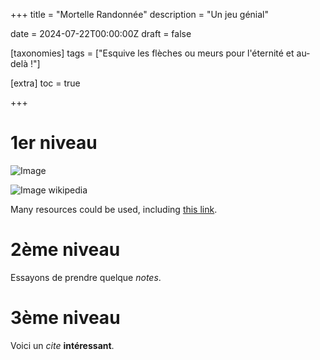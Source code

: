 +++
title = "Mortelle Randonnée"
description = "Un jeu génial"

date = 2024-07-22T00:00:00Z
draft = false

[taxonomies]
tags = ["Esquive les flèches ou meurs pour l'éternité et au-delà !"]

[extra]
toc = true

+++


# 1er niveau

![Image](https://biodiversitypmc.sibils.org/img/logo_banner.7ff68d4d.png) 

![Image wikipedia](https://en.wikipedia.org/static/images/icons/wikipedia.png) 


<p> Many resources could be used, including 
<a href="https://biodiversitypmc.sibils.org/" rel="noreferrer">this link</a>. <br></p>

# 2ème niveau

Essayons de prendre quelque *notes*.

# 3ème niveau


[^1]: la note !

Voici un *cite* **intéressant**. 





